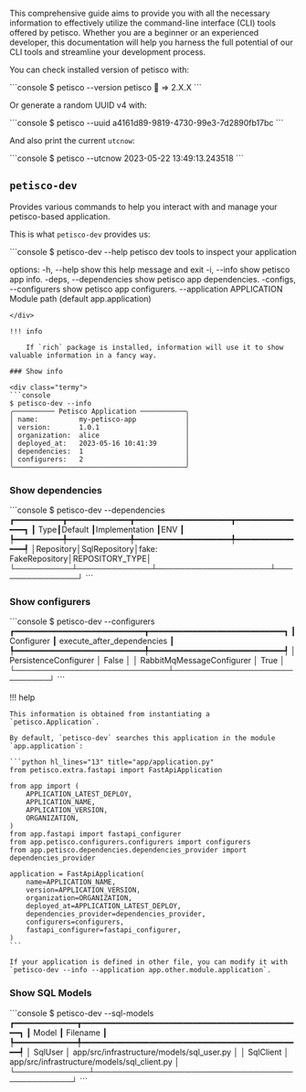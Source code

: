 This comprehensive guide aims to provide you with all the necessary information to effectively utilize the command-line 
interface (CLI) tools offered by petisco. Whether you are a beginner or an experienced developer, this documentation 
will help you harness the full potential of our CLI tools and streamline your development process.


You can check installed version of petisco with:

<div class="termy">
```console
$ petisco --version
petisco 🍪 => 2.X.X
```
</div>

Or generate a random UUID v4 with:

<div class="termy">
```console
$ petisco --uuid
a4161d89-9819-4730-99e3-7d2890fb17bc
```
</div>

And also print the current `utcnow`:

<div class="termy">
```console
$ petisco --utcnow
2023-05-22 13:49:13.243518
```
</div>

## `petisco-dev`

Provides various commands to help you interact with and manage your petisco-based application.

This is what `petisco-dev` provides us:

<div class="termy">
```console
$ petisco-dev --help
petisco dev tools to inspect your application

options:
  -h, --help            show this help message and exit
  -i, --info            show petisco app info.
  -deps, --dependencies
                        show petisco app dependencies.
  -configs, --configurers
                        show petisco app configurers.
  --application APPLICATION
                        Module path (default app.application)
```
</div>

!!! info

    If `rich` package is installed, information will use it to show valuable information in a fancy way.

### Show info

<div class="termy">
```console
$ petisco-dev --info
╭────────── Petisco Application ───────────╮
│ name:          my-petisco-app            │
│ version:       1.0.1                     │
│ organization:  alice                     │
│ deployed_at:   2023-05-16 10:41:39       │
│ dependencies:  1                         │
│ configurers:   2                         │
╰──────────────────────────────────────────╯
```
</div>


### Show dependencies

<div class="termy">
```console
$ petisco-dev --dependencies
┏━━━━━━━━━━┳━━━━━━━━━━━━━┳━━━━━━━━━━━━━━━━━━━━┳━━━━━━━━━━━━━━━┓
┃      Type┃Default      ┃Implementation      ┃ENV            ┃
┡━━━━━━━━━━╇━━━━━━━━━━━━━╇━━━━━━━━━━━━━━━━━━━━╇━━━━━━━━━━━━━━━┩
│Repository│SqlRepository│fake: FakeRepository│REPOSITORY_TYPE│
└──────────┴─────────────┴────────────────────┴───────────────┘
```
</div>

### Show configurers

<div class="termy">
```console
$ petisco-dev --configurers
┏━━━━━━━━━━━━━━━━━━━━━━━━━━━┳━━━━━━━━━━━━━━━━━━━━━━━━━━━━┓
┃                Configurer ┃ execute_after_dependencies ┃
┡━━━━━━━━━━━━━━━━━━━━━━━━━━━╇━━━━━━━━━━━━━━━━━━━━━━━━━━━━┩
│     PersistenceConfigurer │           False            │
│ RabbitMqMessageConfigurer │            True            │
└───────────────────────────┴────────────────────────────┘
```
</div>

!!! help

    This information is obtained from instantiating a `petisco.Application`.

    By default, `petisco-dev` searches this application in the module `app.application`:

    ```python hl_lines="13" title="app/application.py"
    from petisco.extra.fastapi import FastApiApplication

    from app import (
        APPLICATION_LATEST_DEPLOY,
        APPLICATION_NAME,
        APPLICATION_VERSION,
        ORGANIZATION,
    )
    from app.fastapi import fastapi_configurer
    from app.petisco.configurers.configurers import configurers
    from app.petisco.dependencies.dependencies_provider import dependencies_provider
    
    application = FastApiApplication(
        name=APPLICATION_NAME,
        version=APPLICATION_VERSION,
        organization=ORGANIZATION,
        deployed_at=APPLICATION_LATEST_DEPLOY,
        dependencies_provider=dependencies_provider,
        configurers=configurers,
        fastapi_configurer=fastapi_configurer,
    )
    ```
    
    If your application is defined in other file, you can modify it with `petisco-dev --info --application app.other.module.application`. 
    

### Show SQL Models

<div class="termy">
```console
$ petisco-dev --sql-models
┏━━━━━━━━━━━━━┳━━━━━━━━━━━━━━━━━━━━━━━━━━━━━━━━━━━━━━━━━━━━━━┓
┃       Model ┃ Filename                                     ┃
┡━━━━━━━━━━━━━╇━━━━━━━━━━━━━━━━━━━━━━━━━━━━━━━━━━━━━━━━━━━━━━┩
│     SqlUser │ app/src/infrastructure/models/sql_user.py    │
│   SqlClient │ app/src/infrastructure/models/sql_client.py  │
└─────────────┴──────────────────────────────────────────────┘
```
</div>